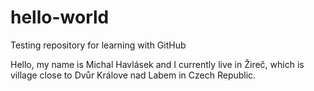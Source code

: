 # hello-world
Testing repository for learning with GitHub

Hello,
my name is Michal Havlásek and I currently live in Žireč, which is village close to Dvůr Králove nad Labem in Czech Republic.
